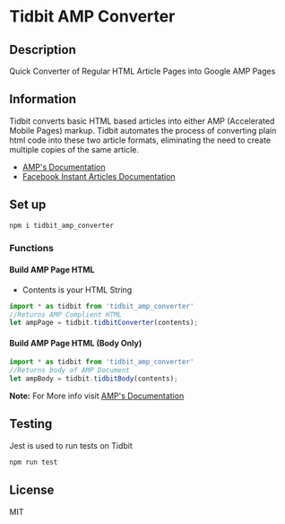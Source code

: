 # Tidbit AMP Converter

## Description

Quick Converter of Regular HTML Article Pages into Google AMP Pages

## Information

Tidbit converts basic HTML based articles into either AMP (Accelerated Mobile Pages) markup. Tidbit automates the process of converting plain html code into these two article formats, eliminating the need to create multiple copies of the same article.

* [AMP's Documentation](https://www.ampproject.org/)
* [Facebook Instant Articles Documentation](https://developers.facebook.com/docs/instant-articles/)

## Set up

```bash
npm i tidbit_amp_converter
```

### Functions

#### Build AMP Page HTML

* Contents is your HTML String

```javascript
import * as tidbit from 'tidbit_amp_converter'
//Returns AMP Complient HTML
let ampPage = tidbit.tidbitConverter(contents);
```

#### Build AMP Page HTML (Body Only)

```javascript
import * as tidbit from 'tidbit_amp_converter'
//Returns body of AMP Document
let ampBody = tidbit.tidbitBody(contents);
```

__Note:__
For More info visit [AMP's Documentation](https://www.ampproject.org/docs/getting-started/)

## Testing

Jest is used to run tests on Tidbit

```bash
npm run test
```

## License

MIT
